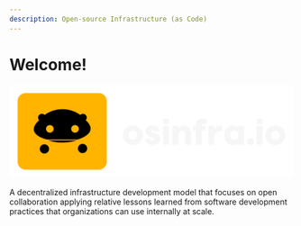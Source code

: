 ```yaml
---
description: Open-source Infrastructure (as Code)
---
```


# Welcome!

![](.gitbook/assets/osinfra-logo)

A decentralized infrastructure development model that focuses on open collaboration applying relative lessons learned from software development practices that organizations can use internally at scale.
